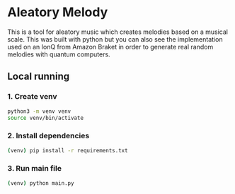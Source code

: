 # Aleatory Melody

This is a tool for aleatory music which creates melodies based on a musical scale. This was built with python but you can also see the implementation 
used on an IonQ from Amazon Braket in order to generate real random melodies with quantum computers.

## Local running

### 1. Create venv
```bash
python3 -m venv venv
source venv/bin/activate
```

### 2. Install dependencies
```bash
(venv) pip install -r requirements.txt
```

### 3. Run main file
```bash
(venv) python main.py
```
